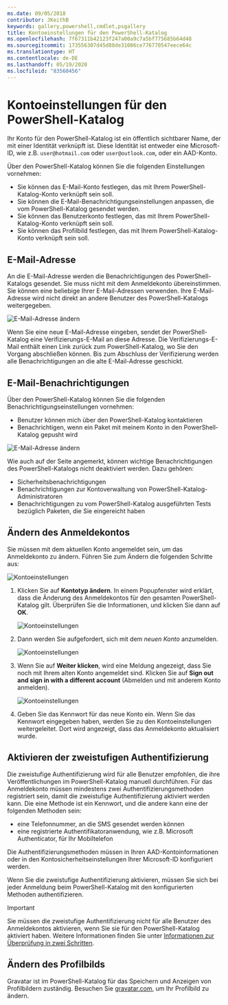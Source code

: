 ```yaml
---
ms.date: 09/05/2018
contributor: JKeithB
keywords: gallery,powershell,cmdlet,psgallery
title: Kontoeinstellungen für den PowerShell-Katalog
ms.openlocfilehash: 7f67311b42123f247a00a9c7a5bf775685b64d48
ms.sourcegitcommit: 173556307d45d88de31086ce776770547eece64c
ms.translationtype: HT
ms.contentlocale: de-DE
ms.lasthandoff: 05/19/2020
ms.locfileid: "83560456"
---
```

# <a name="powershell-gallery-account-settings"></a>Kontoeinstellungen für den PowerShell-Katalog

Ihr Konto für den PowerShell-Katalog ist ein öffentlich sichtbarer Name, der mit einer Identität verknüpft ist. Diese Identität ist entweder eine Microsoft-ID, wie z.B. `user@hotmail.com` oder `user@outlook.com`, oder ein AAD-Konto.

Über den PowerShell-Katalog können Sie die folgenden Einstellungen vornehmen:

- Sie können das E-Mail-Konto festlegen, das mit Ihrem PowerShell-Katalog-Konto verknüpft sein soll.
- Sie können die E-Mail-Benachrichtigungseinstellungen anpassen, die vom PowerShell-Katalog gesendet werden.
- Sie können das Benutzerkonto festlegen, das mit Ihrem PowerShell-Katalog-Konto verknüpft sein soll.
- Sie können das Profilbild festlegen, das mit Ihrem PowerShell-Katalog-Konto verknüpft sein soll.

## <a name="email-address"></a>E-Mail-Adresse

An die E-Mail-Adresse werden die Benachrichtigungen des PowerShell-Katalogs gesendet. Sie muss nicht mit dem Anmeldekonto übereinstimmen. Sie können eine beliebige Ihrer E-Mail-Adressen verwenden. Ihre E-Mail-Adresse wird nicht direkt an andere Benutzer des PowerShell-Katalogs weitergegeben.

![E-Mail-Adresse ändern](media/managing-account/PSGallery_AcccountEmailAddress.png)

Wenn Sie eine neue E-Mail-Adresse eingeben, sendet der PowerShell-Katalog eine Verifizierungs-E-Mail an diese Adresse. Die Verifizierungs-E-Mail enthält einen Link zurück zum PowerShell-Katalog, wo Sie den Vorgang abschließen können. Bis zum Abschluss der Verifizierung werden alle Benachrichtigungen an die alte E-Mail-Adresse geschickt.

## <a name="email-notifications"></a>E-Mail-Benachrichtigungen

Über den PowerShell-Katalog können Sie die folgenden Benachrichtigungseinstellungen vornehmen:

- Benutzer können mich über den PowerShell-Katalog kontaktieren
- Benachrichtigen, wenn ein Paket mit meinem Konto in den PowerShell-Katalog gepusht wird

![E-Mail-Adresse ändern](media/managing-account/PSGallery_AccountEmailOptions.png)

Wie auch auf der Seite angemerkt, können wichtige Benachrichtigungen des PowerShell-Katalogs nicht deaktiviert werden.
Dazu gehören:

- Sicherheitsbenachrichtigungen
- Benachrichtigungen zur Kontoverwaltung von PowerShell-Katalog-Administratoren
- Benachrichtigungen zu vom PowerShell-Katalog ausgeführten Tests bezüglich Paketen, die Sie eingereicht haben

## <a name="change-your-login-account"></a>Ändern des Anmeldekontos

Sie müssen mit dem aktuellen Konto angemeldet sein, um das Anmeldekonto zu ändern. Führen Sie zum Ändern die folgenden Schritte aus:

![Kontoeinstellungen](media/managing-account/PSGallery_LoginAccountSettings.png)

1. Klicken Sie auf **Kontotyp ändern**. In einem Popupfenster wird erklärt, dass die Änderung des Anmeldekontos für den gesamten PowerShell-Katalog gilt. Überprüfen Sie die Informationen, und klicken Sie dann auf **OK**.

   ![Kontoeinstellungen](media/managing-account/PSGallery_LoginAccountChange-1.png)

2. Dann werden Sie aufgefordert, sich mit dem _neuen Konto_ anzumelden.

   ![Kontoeinstellungen](media/managing-account/PSGallery_LoginAccountChange-2.png)

3. Wenn Sie auf **Weiter klicken**, wird eine Meldung angezeigt, dass Sie noch mit Ihrem alten Konto angemeldet sind.
   Klicken Sie auf **Sign out and sign in with a different account** (Abmelden und mit anderem Konto anmelden).

   ![Kontoeinstellungen](media/managing-account/PSGallery_LoginAccountChange-3.png)

4. Geben Sie das Kennwort für das neue Konto ein. Wenn Sie das Kennwort eingegeben haben, werden Sie zu den Kontoeinstellungen weitergeleitet. Dort wird angezeigt, dass das Anmeldekonto aktualisiert wurde.

## <a name="enable-two-factor-authentication-2fa"></a>Aktivieren der zweistufigen Authentifizierung

Die zweistufige Authentifizierung wird für alle Benutzer empfohlen, die ihre Veröffentlichungen im PowerShell-Katalog manuell durchführen. Für das Anmeldekonto müssen mindestens zwei Authentifizierungsmethoden registriert sein, damit die zweistufige Authentifizierung aktiviert werden kann. Die eine Methode ist ein Kennwort, und die andere kann eine der folgenden Methoden sein:

- eine Telefonnummer, an die SMS gesendet werden können
- eine registrierte Authentifikatoranwendung, wie z.B. Microsoft Authenticator, für Ihr Mobiltelefon

Die Authentifizierungsmethoden müssen in Ihren AAD-Kontoinformationen oder in den Kontosicherheitseinstellungen Ihrer Microsoft-ID konfiguriert werden.

Wenn Sie die zweistufige Authentifizierung aktivieren, müssen Sie sich bei jeder Anmeldung beim PowerShell-Katalog mit den konfigurierten Methoden authentifizieren.

> [!IMPORTANT]
> Sie müssen die zweistufige Authentifizierung nicht für alle Benutzer des Anmeldekontos aktivieren, wenn Sie sie für den PowerShell-Katalog aktiviert haben. Weitere Informationen finden Sie unter [Informationen zur Überprüfung in zwei Schritten](https://support.microsoft.com/help/12408/microsoft-account-about-two-step-verification).

## <a name="change-your-profile-picture"></a>Ändern des Profilbilds

Gravatar ist im PowerShell-Katalog für das Speichern und Anzeigen von Profilbildern zuständig. Besuchen Sie [gravatar.com](http://www.gravatar.com/), um Ihr Profilbild zu ändern.
